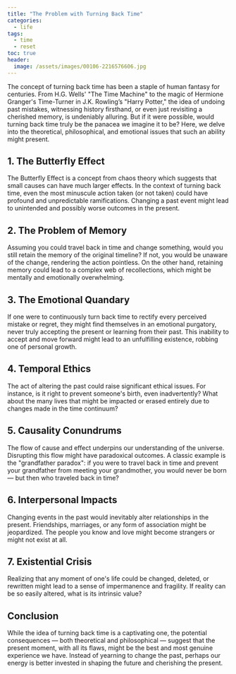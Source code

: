 ```yaml
---
title: "The Problem with Turning Back Time"
categories:
  - life
tags:
  - time
  - reset
toc: true
header:
  image: /assets/images/00106-2216576606.jpg
---
```


The concept of turning back time has been a staple of human fantasy for centuries. From H.G. Wells' "The Time Machine" to the magic of Hermione Granger's Time-Turner in J.K. Rowling’s "Harry Potter," the idea of undoing past mistakes, witnessing history firsthand, or even just revisiting a cherished memory, is undeniably alluring. But if it were possible, would turning back time truly be the panacea we imagine it to be? Here, we delve into the theoretical, philosophical, and emotional issues that such an ability might present.

## 1. **The Butterfly Effect**

The Butterfly Effect is a concept from chaos theory which suggests that small causes can have much larger effects. In the context of turning back time, even the most minuscule action taken (or not taken) could have profound and unpredictable ramifications. Changing a past event might lead to unintended and possibly worse outcomes in the present.

## 2. **The Problem of Memory**

Assuming you could travel back in time and change something, would you still retain the memory of the original timeline? If not, you would be unaware of the change, rendering the action pointless. On the other hand, retaining memory could lead to a complex web of recollections, which might be mentally and emotionally overwhelming.

## 3. **The Emotional Quandary**

If one were to continuously turn back time to rectify every perceived mistake or regret, they might find themselves in an emotional purgatory, never truly accepting the present or learning from their past. This inability to accept and move forward might lead to an unfulfilling existence, robbing one of personal growth.

## 4. **Temporal Ethics**

The act of altering the past could raise significant ethical issues. For instance, is it right to prevent someone's birth, even inadvertently? What about the many lives that might be impacted or erased entirely due to changes made in the time continuum?

## 5. **Causality Conundrums**

The flow of cause and effect underpins our understanding of the universe. Disrupting this flow might have paradoxical outcomes. A classic example is the "grandfather paradox": if you were to travel back in time and prevent your grandfather from meeting your grandmother, you would never be born — but then who traveled back in time?

## 6. **Interpersonal Impacts**

Changing events in the past would inevitably alter relationships in the present. Friendships, marriages, or any form of association might be jeopardized. The people you know and love might become strangers or might not exist at all.

## 7. **Existential Crisis**

Realizing that any moment of one's life could be changed, deleted, or rewritten might lead to a sense of impermanence and fragility. If reality can be so easily altered, what is its intrinsic value?

## Conclusion

While the idea of turning back time is a captivating one, the potential consequences — both theoretical and philosophical — suggest that the present moment, with all its flaws, might be the best and most genuine experience we have. Instead of yearning to change the past, perhaps our energy is better invested in shaping the future and cherishing the present.